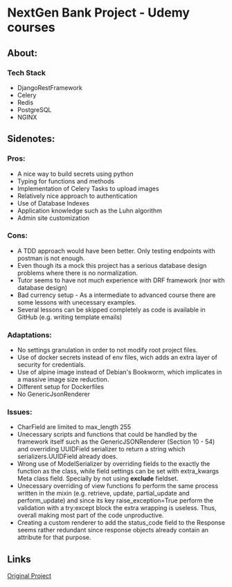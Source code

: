 # NextGen Bank Project - Udemy courses


  <h2>About:</h2>
  <h3>Tech Stack</h3>
  <ul>
    <li>DjangoRestFramework</li>
    <li>Celery</li>
    <li>Redis</li>
    <li>PostgreSQL</li>
    <li>NGINX</li>
  </ul>

<h2>Sidenotes:</h2>


  <h3>Pros:</h3>
    <ul>
      <li>A nice way to build secrets using python</li>
      <li>Typing for functions and methods</li>
      <li>Implementation of Celery Tasks to upload images</li>
      <li>Relatively nice approach to authentication</li>
      <li>Use of Database Indexes</li>
      <li>Application knowledge such as the Luhn algorithm</li>
      <li>Admin site customization</li>
    </ul>

  <h3>Cons:</h3>
    <ul>
      <li>A TDD approach would have been better. Only testing endpoints with postman is not enough.</li>
      <li>Even though its a mock this project has a serious database design problems where there is no normalization.</li>
      <li>Tutor seems to have not much experience with DRF framework (nor with database design)</li>
      <li>Bad currency setup - As a intermediate to advanced course there are some lessons with unecessary examples.</li>
      <li>Several lessons can be skipped completely as code is available in GitHub (e.g. writing template emails)</li>
    </ul>

<h3>Adaptations:</h3>
    <ul>
      <li>No settings granulation in order to not modify root project files.</li>
      <li>Use of docker secrets instead of env files, wich adds an extra layer of security for credentials.</li>
      <li>Use of alpine image instead of Debian's Bookworm, which implicates in a massive image size reduction.</li>
      <li>Different setup for Dockerfiles</li>
      <li>No GenericJsonRenderer</li>
    </ul>

<h3>Issues:</h3>
  <ul>
    <li>CharField are limited to max_length 255</li>
    <li>Unecessary scripts and functions that could be handled by the framework itself such as the
  GenericJSONRenderer (Section 10 - 54) and overriding UUIDField serializer to return a string
  which serializers.UUIDField already does.</li>
    <li>Wrong use of ModelSerializer by overriding fields to the exactly the function as
  the class, while field settings can be set with extra_kwargs Meta class field. Specially
  by not using <strong>exclude</strong> fieldset.</li>
    <li>Unecessary overriding of view functions fo perform the same process written in the mixin
  (e.g. retrieve, update, partial_update and perform_update) and since its key raise_exception=True
  perform the validation with a try:except block the extra wrapping is useless.
  Thus, overall making most part of the code unproductive.</li>
  <li>Creating a custom renderer to add the status_code field to the Response seems rather redundant
  since response objects already contain an attribute for that purpose.</li>
  </ul>

  <h2>Links</h2>

  [Original Project](https://github.com/API-Imperfect/nextgen-bank)